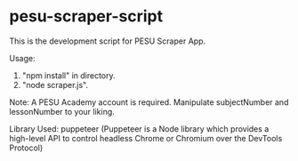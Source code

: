 # pesu-scraper-script
This is the development script for PESU Scraper App. 

Usage:
1. "npm install" in directory.
2. "node scraper.js".

Note: A PESU Academy account is required.
Manipulate subjectNumber and lessonNumber to your liking.

Library Used: puppeteer (Puppeteer is a Node library which provides a high-level API to control headless Chrome or Chromium over the DevTools Protocol)
